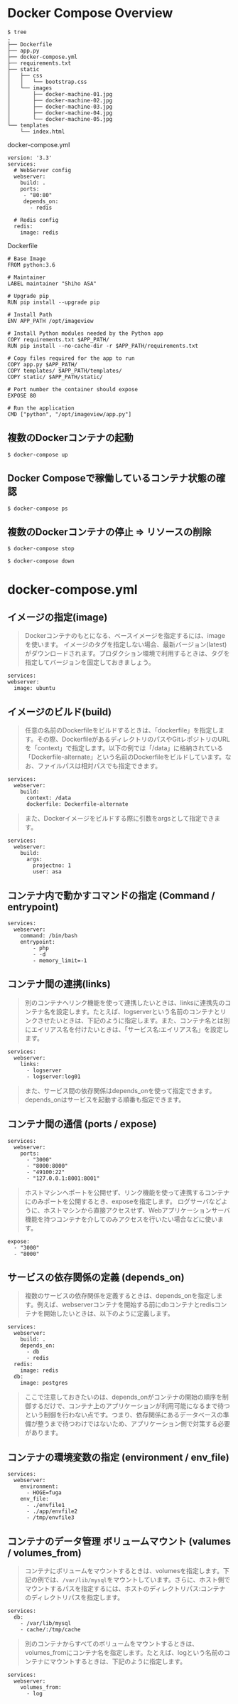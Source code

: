 # Docker Compose Overview

```
$ tree
.
├── Dockerfile
├── app.py
├── docker-compose.yml
├── requirements.txt
├── static
│   ├── css
│   │   └── bootstrap.css
│   └── images
│       ├── docker-machine-01.jpg
│       ├── docker-machine-02.jpg
│       ├── docker-machine-03.jpg
│       ├── docker-machine-04.jpg
│       └── docker-machine-05.jpg
└── templates
    └── index.html
```

docker-compose.yml

```
version: '3.3'
services:
  # WebServer config
  webserver:
    build: .
    ports:
     - "80:80"
     depends_on:
       - redis

  # Redis config
  redis:
    image: redis
```

Dockerfile

```
# Base Image
FROM python:3.6

# Maintainer
LABEL maintainer "Shiho ASA"

# Upgrade pip
RUN pip install --upgrade pip

# Install Path
ENV APP_PATH /opt/imageview

# Install Python modules needed by the Python app
COPY requirements.txt $APP_PATH/
RUN pip install --no-cache-dir -r $APP_PATH/requirements.txt

# Copy files required for the app to run
COPY app.py $APP_PATH/
COPY templates/ $APP_PATH/templates/
COPY static/ $APP_PATH/static/

# Port number the container should expose
EXPOSE 80

# Run the application
CMD ["python", "/opt/imageview/app.py"]
```

## 複数のDockerコンテナの起動

```
$ docker-compose up
```

## Docker Composeで稼働しているコンテナ状態の確認

```
$ docker-compose ps
```

## 複数のDockerコンテナの停止 => リソースの削除

```
$ docker-compose stop
```

```
$ docker-compose down
```

# docker-compose.yml

## イメージの指定(image)

> Dockerコンテナのもとになる、ベースイメージを指定するには、imageを使います。
> イメージのタグを指定しない場合、最新バージョン(latest)がダウンロードされます。プロダクション環境で利用するときは、タグを指定してバージョンを固定しておきましょう。

```
services:
webserver:
  image: ubuntu
```

## イメージのビルド(build)

> 任意の名前のDockerfileをビルドするときは、「dockerfile」を指定します。その際、DockerfileがあるディレクトリのパスやGitレポジトリのURLを「context」で指定します。以下の例では「/data」に格納されている「Dockerfile-alternate」という名前のDockerfileをビルドしています。なお、ファイルパスは相対パスでも指定できます。

```
services:
  webserver:
    build:
      context: /data
      dockerfile: Dockerfile-alternate
```

> また、Dockerイメージをビルドする際に引数をargsとして指定できます。

```
services:
  webserver:
    build:
      args:
        projectno: 1
        user: asa
```

## コンテナ内で動かすコマンドの指定 (Command / entrypoint)

```
services:
  webserver:
    command: /bin/bash
    entrypoint:
        - php
        - -d
        - memory_limit=-1
```

## コンテナ間の連携(links)

> 別のコンテナへリンク機能を使って連携したいときは、linksに連携先のコンテナ名を設定します。たとえば、logserverという名前のコンテナとリンクさせたいときは、下記のように指定します。また、コンテナ名とは別にエイリアス名を付けたいときは、「サービス名:エイリアス名」を設定します。

```
services:
  webserver:
    links:
      - logserver
      - logserver:log01
```

> また、サービス間の依存関係はdepends_onを使って指定できます。depends_onはサービスを起動する順番も指定できます。

## コンテナ間の通信 (ports / expose)

```
services:
  webserver:
    ports:
      - "3000"
      - "8000:8000"
      - "49100:22"
      - "127.0.0.1:8001:8001"
```

> ホストマシンへポートを公開せず、リンク機能を使って連携するコンテナにのみポートを公開するとき、exposeを指定します。
> ログサーバなどように、ホストマシンから直接アクセスせず、Webアプリケーションサーバ機能を持つコンテナを介してのみアクセスを行いたい場合などに使います。

```
expose:
  - "3000"
  - "8000"
```

## サービスの依存関係の定義 (depends_on)

> 複数のサービスの依存関係を定義するときは、depends_onを指定します。例えば、webserverコンテナを開始する前にdbコンテナとredisコンテナを開始したいときは、以下のように定義します。

```
services:
  webserver:
    build: .
    depends_on:
      - db
      - redis
  redis:
    image: redis
  db:
    image: postgres
```

> ここで注意しておきたいのは、depends_onがコンテナの開始の順序を制御するだけで、コンテナ上のアプリケーションが利用可能になるまで待つという制御を行わない点です。つまり、依存関係にあるデータベースの準備が整うまで待つわけではないため、アプリケーション側で対策する必要があります。

## コンテナの環境変数の指定 (environment / env_file)

```
services:
  webserver:
    environment:
      - HOGE=fuga
    env_file:
      - ./envfile1
      - ./app/envfile2
      - /tmp/envfile3
```

## コンテナのデータ管理 ボリュームマウント (valumes / volumes_from)

> コンテナにボリュームをマウントするときは、volumesを指定します。下記の例では、`/var/lib/mysql`をマウントしています。さらに、ホスト側でマウントするパスを指定するには、ホストのディレクトリパス:コンテナのディレクトリパスを指定します。

```
services:
  db:
    - /var/lib/mysql
    - cache/:/tmp/cache
```

> 別のコンテナからすべてのボリュームをマウントするときは、volumes_fromにコンテナ名を指定します。たとえば、logという名前のコンテナにマウントするときは、下記のように指定します。

```
services:
  webserver:
    volumes_from:
      - log
```
